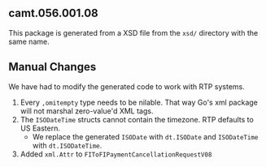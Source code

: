 ## camt.056.001.08

This package is generated from a XSD file from the `xsd/` directory with the same name.

## Manual Changes

We have had to modify the generated code to work with RTP systems.

1. Every `,omitempty` type needs to be nilable. That way Go's xml package will not marshal zero-value'd XML tags.
1. The `ISODateTime` structs cannot contain the timezone. RTP defaults to US Eastern.
    - We replace the generated `ISODate` with `dt.ISODate` and `ISODateTime` with `dt.ISODateTime`.
1. Added `xml.Attr` to `FIToFIPaymentCancellationRequestV08`
